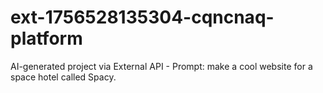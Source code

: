 # ext-1756528135304-cqncnaq-platform
AI-generated project via External API - Prompt: make a cool website for a space hotel called Spacy.
